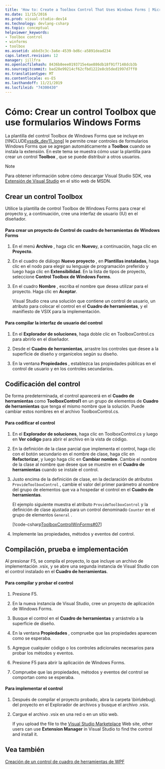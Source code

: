 ```yaml
---
title: 'How to: Create a Toolbox Control That Uses Windows Forms | Microsoft Docs'
ms.date: 11/15/2016
ms.prod: visual-studio-dev14
ms.technology: devlang-csharp
ms.topic: conceptual
helpviewer_keywords:
- Toolbox control
- winforms
- toolbox
ms.assetid: abbd3c3c-3a6e-4539-bd6c-a5891dead234
caps.latest.revision: 12
manager: jillfra
ms.openlocfilehash: 8436b8eee0193715e4ae886db18f91f7148dcb3b
ms.sourcegitcommit: bad28e99214cf62cfbd1222e8cb5ded1997d7ff0
ms.translationtype: MT
ms.contentlocale: es-ES
ms.lasthandoff: 11/21/2019
ms.locfileid: "74300430"
---
```

# <a name="how-to-create-a-toolbox-control-that-uses-windows-forms"></a>Cómo: Crear un control Toolbox que use formularios Windows Forms
La plantilla del control Toolbox de Windows Forms que se incluye en [!INCLUDE[vssdk_dev11_long](../includes/vssdk-dev11-long-md.md)] le permite crear controles de formularios Windows Forms que se agregan automáticamente a **Toolbox** cuando se instala la extensión. En este tema se muestra cómo usar la plantilla para crear un control **Toolbox** , que se puede distribuir a otros usuarios.  
  
> [!NOTE]
> Para obtener información sobre cómo descargar Visual Studio SDK, vea [Extensión de Visual Studio](https://go.microsoft.com/fwlink/?linkid=121964) en el sitio web de MSDN.  
  
## <a name="creating-a-toolbox-control"></a>Crear un control Toolbox  
 Utilice la plantilla de control Toolbox de Windows Forms para crear el proyecto y, a continuación, cree una interfaz de usuario (IU) en el diseñador.  
  
#### <a name="to-create-a-windows-forms-toolbox-control-project"></a>Para crear un proyecto de Control de cuadro de herramientas de Windows Forms  
  
1. En el menú **Archivo** , haga clic en **Nuevo**y, a continuación, haga clic en **Proyecto**.  
  
2. En el cuadro de diálogo **Nuevo proyecto** , en **Plantillas instaladas**, haga clic en el nodo para elegir su lenguaje de programación preferido y luego haga clic en **Extensibilidad**. En la lista de tipos de proyecto, seleccione **Control Toolbox de Windows Forms**.  
  
3. En el cuadro **Nombre** , escriba el nombre que desea utilizar para el proyecto. Haga clic en **Aceptar**.  
  
     Visual Studio crea una solución que contiene un control de usuario, un atributo para colocar el control en el **Cuadro de herramientas**, y el manifiesto de VSIX para la implementación.  
  
#### <a name="to-build-the-control-ui"></a>Para compilar la interfaz de usuario del control  
  
1. En el **Explorador de soluciones**, haga doble clic en ToolboxControl.cs para abrirlo en el diseñador.  
  
2. Desde el **Cuadro de herramientas**, arrastre los controles que desee a la superficie de diseño y organícelos según su diseño.  
  
3. En la ventana **Propiedades** , establezca las propiedades públicas en el control de usuario y en los controles secundarios.  
  
## <a name="coding-the-control"></a>Codificación del control  
 De forma predeterminada, el control aparecerá en el **Cuadro de herramientas** como **ToolboxControl1** en un grupo de elementos de **Cuadro de herramientas** que tenga el mismo nombre que la solución. Puede cambiar estos nombres en el archivo ToolboxControl.cs.  
  
#### <a name="to-code-the-control"></a>Para codificar el control  
  
1. En el **Explorador de soluciones**, haga clic en ToolboxControl.cs y luego en **Ver código** para abrir el archivo en la vista de código.  
  
2. En la definición de la clase parcial que implementa el control, haga clic con el botón secundario en el nombre de clase, haga clic en **Refactorizar**, y luego haga clic en **Cambiar nombre**. Cambie el nombre de la clase al nombre que desee que se muestre en el **Cuadro de herramientas** cuando se instale el control.  
  
3. Justo encima de la definición de clase, en la declaración de atributos `ProvideToolboxControl` , cambie el valor del primer parámetro al nombre del grupo de elementos que va a hospedar el control en el **Cuadro de herramientas**.  
  
     El ejemplo siguiente muestra el atributo `ProvideToolboxControl` y la definición de clase ajustada para un control denominado `Counter` en el grupo de elementos `General` .  
  
     [!code-csharp[ToolboxControlWinForms#07](../snippets/csharp/VS_Snippets_VSSDK/toolboxcontrolwinforms/cs/toolboxcontrol.cs#07)]  
  
4. Implemente las propiedades, métodos y eventos del control.  
  
## <a name="building-testing-and-deployment"></a>Compilación, prueba e implementación  
 Al presionar F5, se compila el proyecto, lo que incluye un archivo de implementación .vsix, y se abre una segunda instancia de Visual Studio con el control instalado en el **Cuadro de herramientas**.  
  
#### <a name="to-build-and-test-the-control"></a>Para compilar y probar el control  
  
1. Presione F5.  
  
2. En la nueva instancia de Visual Studio, cree un proyecto de aplicación de Windows Forms.  
  
3. Busque el control en el **Cuadro de herramientas** y arrástrelo a la superficie de diseño.  
  
4. En la ventana **Propiedades** , compruebe que las propiedades aparecen como se esperaba.  
  
5. Agregue cualquier código o los controles adicionales necesarios para probar los métodos y eventos.  
  
6. Presione F5 para abrir la aplicación de Windows Forms.  
  
7. Compruebe que las propiedades, métodos y eventos del control se comportan como se esperaba.  
  
#### <a name="to-deploy-the-control"></a>Para implementar el control  
  
1. Después de compilar el proyecto probado, abra la carpeta \bin\debug\ del proyecto en el Explorador de archivos y busque el archivo .vsix.  
  
2. Cargue el archivo .vsix en una red o en un sitio web.  
  
     If you upload the file to the [Visual Studio Marketplace](https://marketplace.visualstudio.com/) Web site, other users can use **Extension Manager** in Visual Studio to find the control and install it.  
  
## <a name="see-also"></a>Vea también  
 [Creación de un control de cuadro de herramientas de WPF](../extensibility/creating-a-wpf-toolbox-control.md)
